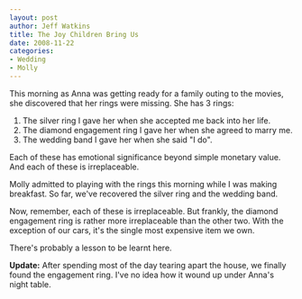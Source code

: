 ```yaml
--- 
layout: post
author: Jeff Watkins
title: The Joy Children Bring Us
date: 2008-11-22
categories: 
- Wedding
- Molly
---
```


This morning as Anna was getting ready for a family outing to the movies, she discovered that her rings were missing. She has 3 rings:

1. The silver ring I gave her when she accepted me back into her life.
2. The diamond engagement ring I gave her when she agreed to marry me.
3. The wedding band I gave her when she said "I do".

Each of these has emotional significance beyond simple monetary value. And each of these is irreplaceable.

Molly admitted to playing with the rings this morning while I was making breakfast. So far, we've recovered the silver ring and the wedding band.

Now, remember, each of these is irreplaceable. But frankly, the diamond engagement ring is rather more irreplaceable than the other two. With the exception of our cars, it's the single most expensive item we own.

There's probably a lesson to be learnt here.

**Update:** After spending most of the day tearing apart the house, we finally found the engagement ring. I've no idea how it wound up under Anna's night table.